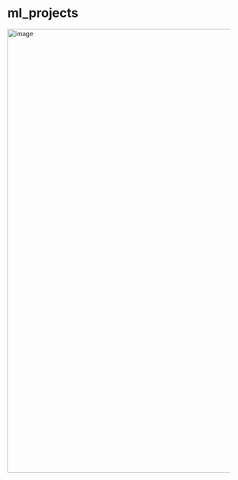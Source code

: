 # ml_projects
<img width="1000" alt="image" src="https://github.com/user-attachments/assets/20c1d4ff-14bb-4e56-b231-2df120df8200" />
